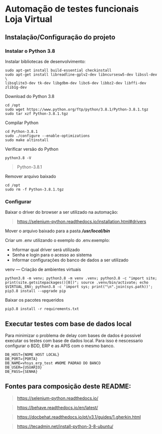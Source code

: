 
# Automação de testes funcionais Loja Virtual

## Instalação/Configuração do projeto 

### Instalar o Python 3.8

Instalar bibliotecas de desenvolvimento:

````
sudo apt-get install build-essential checkinstall
sudo apt-get install libreadline-gplv2-dev libncursesw5-dev libssl-dev \
libsqlite3-dev tk-dev libgdbm-dev libc6-dev libbz2-dev libffi-dev zlib1g-dev
````

Download do Python 3.8

````
cd /opt
sudo wget https://www.python.org/ftp/python/3.8.1/Python-3.8.1.tgz
sudo tar xzf Python-3.8.1.tgz
````

Compilar Python

````
cd Python-3.8.1
sudo ./configure --enable-optimizations
sudo make altinstall
````

Verificar versão do Python

````
python3.8 -V
````

> Python-3.8.1

Remover arquivo baixado
````
cd /opt
sudo rm -f Python-3.8.1.tgz
````

### Configurar

Baixar o driver do browser a ser utilizado na automação:

>https://selenium-python.readthedocs.io/installation.html#drivers

Mover o arquivo baixado para a pasta ***/usr/local/bin***

Criar um .env utilizando o exemplo do .env.exemplo:

* Informar qual driver será utilizado
* Senha e login para o acesso ao sistema
* Informar configurações do banco de dados a ser utilizado

venv — Criação de ambientes virtuais

````
python3.8 -m venv; python3.8 -m venv .venv; python3.8 -c "import site; print(site.getsitepackages()[0])"; source .venv/bin/activate; echo $VIRTUAL_ENV; python3.8 -c 'import sys; print("\n".join(sys.path))'; pip3.8 install --upgrade pip
````

  

Baixar os pacotes requeridos

````
pip3.8 install -r requirements.txt
````


## Executar testes com base de dados local

Para minimizar o problema de delay com bases de dados é possivel executar os testes com base de dados local. 
Para isso é nescessario configurar o BDD, ERP e as APIS com o mesmo banco.

````
DB_HOST={NOME HOST LOCAL}
DB_PORT={PORTA}
DB_NAME=vhsys_erp_test #NOME PADRAO DO BANCO 
DB_USER={USUARIO}
DB_PASS={SENHA}
````

## Fontes para composição deste README:

>https://selenium-python.readthedocs.io/

>https://behave.readthedocs.io/en/latest/

>https://docbehat.readthedocs.io/pt/v3.1/guides/1.gherkin.html

>https://tecadmin.net/install-python-3-8-ubuntu/
